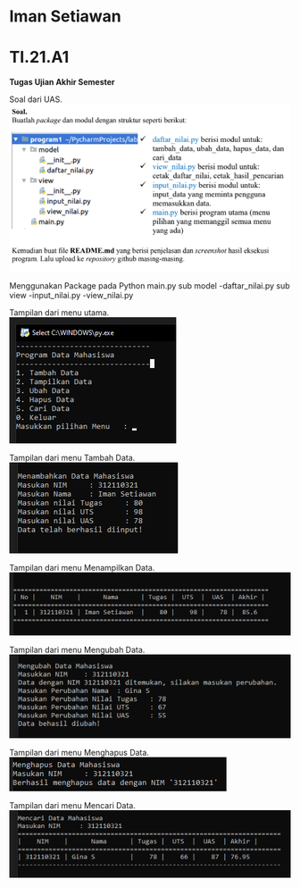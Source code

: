 # Iman Setiawan
# TI.21.A1

**Tugas Ujian Akhir Semester**

Soal dari UAS.\
![screenshot output](screenshot/soal.png)

Menggunakan Package pada Python
main.py
sub model
-daftar_nilai.py
sub view
-input_nilai.py
-view_nilai.py

Tampilan dari menu utama.\
![screenshot output](screenshot/1.png)

Tampilan dari menu Tambah Data.\
![screenshot output](screenshot/2.png)

Tampilan dari menu Menampilkan Data.\
![screenshot output](screenshot/3.png)

Tampilan dari menu Mengubah Data.\
![screenshot output](screenshot/4.png)

Tampilan dari menu Menghapus Data.\
![screenshot output](screenshot/5.png)

Tampilan dari menu Mencari Data.\
![screenshot output](screenshot/6.png)


